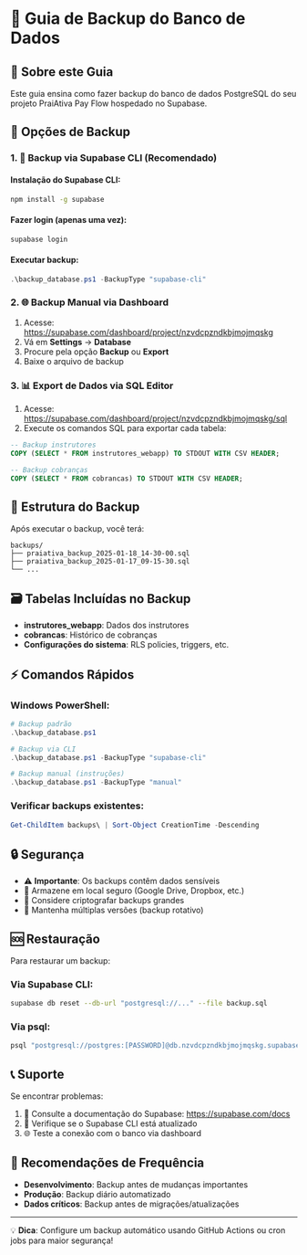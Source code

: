 # 💾 Guia de Backup do Banco de Dados

## 🎯 Sobre este Guia

Este guia ensina como fazer backup do banco de dados PostgreSQL do seu projeto PraiAtiva Pay Flow hospedado no Supabase.

## 🚀 Opções de Backup

### 1. 🔧 Backup via Supabase CLI (Recomendado)

#### Instalação do Supabase CLI:
```bash
npm install -g supabase
```

#### Fazer login (apenas uma vez):
```bash
supabase login
```

#### Executar backup:
```powershell
.\backup_database.ps1 -BackupType "supabase-cli"
```

### 2. 🌐 Backup Manual via Dashboard

1. Acesse: https://supabase.com/dashboard/project/nzvdcpzndkbjmojmqskg
2. Vá em **Settings** → **Database**
3. Procure pela opção **Backup** ou **Export**
4. Baixe o arquivo de backup

### 3. 📊 Export de Dados via SQL Editor

1. Acesse: https://supabase.com/dashboard/project/nzvdcpzndkbjmojmqskg/sql
2. Execute os comandos SQL para exportar cada tabela:

```sql
-- Backup instrutores
COPY (SELECT * FROM instrutores_webapp) TO STDOUT WITH CSV HEADER;

-- Backup cobranças
COPY (SELECT * FROM cobrancas) TO STDOUT WITH CSV HEADER;
```

## 📁 Estrutura do Backup

Após executar o backup, você terá:

```
backups/
├── praiativa_backup_2025-01-18_14-30-00.sql
├── praiativa_backup_2025-01-17_09-15-30.sql
└── ...
```

## 🗃️ Tabelas Incluídas no Backup

- **instrutores_webapp**: Dados dos instrutores
- **cobrancas**: Histórico de cobranças
- **Configurações do sistema**: RLS policies, triggers, etc.

## ⚡ Comandos Rápidos

### Windows PowerShell:
```powershell
# Backup padrão
.\backup_database.ps1

# Backup via CLI
.\backup_database.ps1 -BackupType "supabase-cli"

# Backup manual (instruções)
.\backup_database.ps1 -BackupType "manual"
```

### Verificar backups existentes:
```powershell
Get-ChildItem backups\ | Sort-Object CreationTime -Descending
```

## 🔒 Segurança

- ⚠️ **Importante**: Os backups contêm dados sensíveis
- 💾 Armazene em local seguro (Google Drive, Dropbox, etc.)
- 🔐 Considere criptografar backups grandes
- 📅 Mantenha múltiplas versões (backup rotativo)

## 🆘 Restauração

Para restaurar um backup:

### Via Supabase CLI:
```bash
supabase db reset --db-url "postgresql://..." --file backup.sql
```

### Via psql:
```bash
psql "postgresql://postgres:[PASSWORD]@db.nzvdcpzndkbjmojmqskg.supabase.co:5432/postgres" < backup.sql
```

## 📞 Suporte

Se encontrar problemas:

1. 📖 Consulte a documentação do Supabase: https://supabase.com/docs
2. 🔧 Verifique se o Supabase CLI está atualizado
3. 🌐 Teste a conexão com o banco via dashboard

## 📅 Recomendações de Frequência

- **Desenvolvimento**: Backup antes de mudanças importantes
- **Produção**: Backup diário automatizado
- **Dados críticos**: Backup antes de migrações/atualizações

---

💡 **Dica**: Configure um backup automático usando GitHub Actions ou cron jobs para maior segurança!

